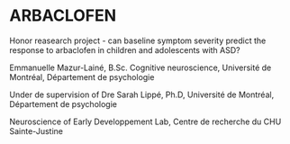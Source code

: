 # ARBACLOFEN
Honor reasearch project - can baseline symptom severity predict the response to arbaclofen in children and adolescents with ASD?

Emmanuelle Mazur-Lainé, B.Sc. Cognitive neuroscience, Université de Montréal, Département de psychologie

Under de supervision of Dre Sarah Lippé, Ph.D, Université de Montréal, Département de psychologie

Neuroscience of Early Developpement Lab, Centre de recherche du CHU Sainte-Justine
